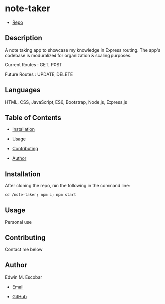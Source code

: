 
# note-taker

  * [Repo](https://github.com/escowin/note-taker)
  
## Description

  A note taking app to showcase my knowledge in Express routing. The app's codebase is moduralized for organization & scaling purposes. 

  Current Routes : GET, POST
  
  Future Routes : UPDATE, DELETE

## Languages

  HTML, CSS, JavaScript, ES6, Bootstrap, Node.js, Express.js

## Table of Contents

  * [Installation](#installation)

  * [Usage](#usage)
  
  * [Contributing](#contributing)

  * [Author](#author)

## Installation

  After cloning the repo, run the following in the command line:

  ```
  cd /note-taker; npm i; npm start
  ```

## Usage

  Personal use


## Contributing

  Contact me below

## Author

  Edwin M. Escobar

  * [Email](mailto:edwin@escowinart.com)

  * [GitHub](https://github.com/escowin)
